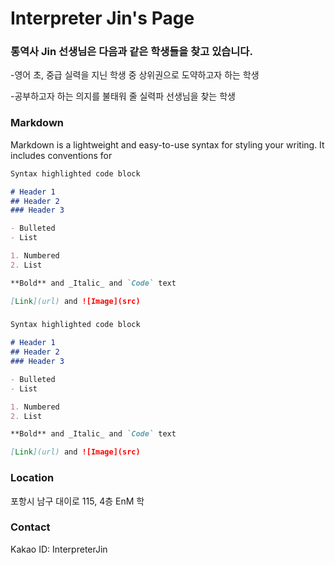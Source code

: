 # Interpreter Jin's Page

### 통역사 Jin 선생님은 다음과 같은 학생들을 찾고 있습니다.


-영어 초, 중급 실력을 지닌 학생 중 상위권으로 도약하고자 하는 학생

-공부하고자 하는 의지를 불태워 줄 실력파 선생님을 찾는 학생

### Markdown

Markdown is a lightweight and easy-to-use syntax for styling your writing. It includes conventions for

```markdown
Syntax highlighted code block

# Header 1
## Header 2
### Header 3

- Bulleted
- List

1. Numbered
2. List

**Bold** and _Italic_ and `Code` text

[Link](url) and ![Image](src)
```
###


```markdown
Syntax highlighted code block

# Header 1
## Header 2
### Header 3

- Bulleted
- List

1. Numbered
2. List

**Bold** and _Italic_ and `Code` text

[Link](url) and ![Image](src)
```


### Location

포항시 남구 대이로 115, 4층 EnM 학

### Contact

Kakao ID: InterpreterJin

